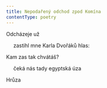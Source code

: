 ```yaml
---
title: Nepodařený odchod zpod Komína
contentType: poetry
---
```


<section>

Odcházeje už

     zastihl mne Karla Dvořáků hlas:

Kam zas tak chvátáš?

     čeká nás tady egyptská úza

Hrůza

</section>
